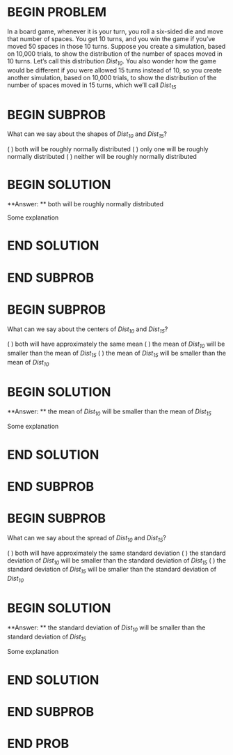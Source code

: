 # BEGIN PROBLEM

In a board game, whenever it is your turn, you roll a six-sided die and move that number of spaces. You get 10 turns, and you win the game if you’ve moved 50 spaces in those 10 turns. Suppose you create a simulation, based on 10,000 trials, to show the distribution of the number of spaces moved in 10 turns. Let’s call this distribution *Dist<sub>10</sub>*. You also wonder how the game would be different if you were allowed 15 turns instead of 10, so you create another simulation, based on 10,000 trials, to show the distribution of the number of spaces moved in 15 turns, which we’ll call *Dist<sub>15</sub>*
# BEGIN SUBPROB

What can we say about the shapes of *Dist<sub>10</sub>* and *Dist<sub>15</sub>*?

( ) both will be roughly normally distributed
( ) only one will be roughly normally distributed
( ) neither will be roughly normally distributed

# BEGIN SOLUTION

**Answer: ** both will be roughly normally distributed

Some explanation

# END SOLUTION

# END SUBPROB

# BEGIN SUBPROB

What can we say about the centers of *Dist<sub>10</sub>* and *Dist<sub>15</sub>*?

( ) both will have approximately the same mean
( ) the mean of *Dist<sub>10</sub>* will be smaller than the mean of *Dist<sub>15</sub>*
( ) the mean of *Dist<sub>15</sub>* will be smaller than the mean of *Dist<sub>10</sub>*
# BEGIN SOLUTION

**Answer: ** the mean of *Dist<sub>10</sub>* will be smaller than the mean of *Dist<sub>15</sub>*

Some explanation

# END SOLUTION

# END SUBPROB

# BEGIN SUBPROB

What can we say about the spread of *Dist<sub>10</sub>* and *Dist<sub>15</sub>*?

( ) both will have approximately the same standard deviation
( ) the standard deviation of *Dist<sub>10</sub>* will be smaller than the standard deviation of *Dist<sub>15</sub>*
( ) the standard deviation of *Dist<sub>15</sub>* will be smaller than the standard deviation of *Dist<sub>10</sub>*
# BEGIN SOLUTION

**Answer: ** the standard deviation of *Dist<sub>10</sub>* will be smaller than the standard deviation of *Dist<sub>15</sub>*

Some explanation

# END SOLUTION

# END SUBPROB

# END PROB